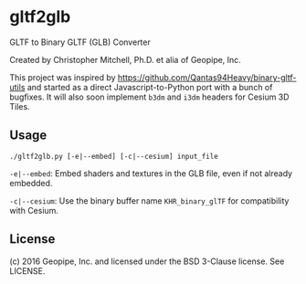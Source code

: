 # gltf2glb
GLTF to Binary GLTF (GLB) Converter

Created by Christopher Mitchell, Ph.D. et alia of Geopipe, Inc.

This project was inspired by https://github.com/Qantas94Heavy/binary-gltf-utils and started as a direct Javascript-to-Python port with a bunch of bugfixes. It will also soon implement `b3dm` and `i3dm` headers for Cesium 3D Tiles.

Usage
-----
    ./gltf2glb.py [-e|--embed] [-c|--cesium] input_file

`-e|--embed`: Embed shaders and textures in the GLB file, even if not already embedded.

`-c|--cesium`: Use the binary buffer name `KHR_binary_glTF` for compatibility with Cesium.

License
-------
(c) 2016 Geopipe, Inc. and licensed under the BSD 3-Clause license. See LICENSE.
